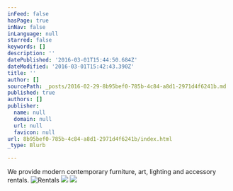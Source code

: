 ```yaml
---
inFeed: false
hasPage: true
inNav: false
inLanguage: null
starred: false
keywords: []
description: ''
datePublished: '2016-03-01T15:44:50.684Z'
dateModified: '2016-03-01T15:42:43.390Z'
title: ''
author: []
sourcePath: _posts/2016-02-29-8b95bef0-785b-4c84-a8d1-2971d4f6241b.md
published: true
authors: []
publisher:
  name: null
  domain: null
  url: null
  favicon: null
url: 8b95bef0-785b-4c84-a8d1-2971d4f6241b/index.html
_type: Blurb

---
```

We provide modern contemporary furniture, art, lighting and accessory rentals. ![Rentals](https://s3-us-west-2.amazonaws.com/the-grid-img/p/33c9b3c1e705cab25cd1efefc6a44e848a3796ef.jpg)
![](https://s3-us-west-2.amazonaws.com/the-grid-img/p/9c705b4e8f0fafae0f55bd7ce178315972990567.jpg)
![](https://s3-us-west-2.amazonaws.com/the-grid-img/p/ce007026c7b89d357df06c67fb139583895e7585.jpg)